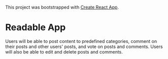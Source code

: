 This project was bootstrapped with [Create React App](https://github.com/facebookincubator/create-react-app).

# Readable App
Users will be able to post content to predefined categories, comment on their posts and other users' posts, and vote on posts and comments. Users will also be able to edit and delete posts and comments.